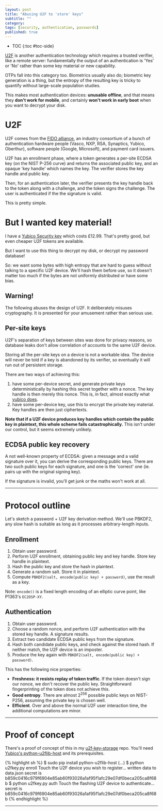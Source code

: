 ```yaml
---
layout: post
title: "Abusing U2F to 'store' keys"
subtitle: ""
category: 
tags: [security, authentication, passwords]
published: true
---
```


* TOC
{:toc #toc-side}

[U2F][u2f] is another authentication technology which requires a trusted verifier,
like a remote server: fundamentally the output of an authentication is 'Yes' or 'No'
rather than some key material or new capability.

OTPs fall into this category too. Biometrics usually also do; biometric key generation
is a thing, but the entropy of the resulting key is tricky to quantify without large-scale
population studies.

This makes most authentication devices: **unusable offline**, and that means
they **don't work for mobile**, and certainly **won't work in early boot**
when you want to decrypt your disk.

# U2F
U2F comes from the [FIDO alliance][fido], an industry consortium of a bunch of authentication
hardware people (Vasco, NXP, RSA, Synaptics, Yubico, Oberthur), software people (Google, Microsoft),
and payment card issuers.

U2F has an enrollment phase, where a token generates a per-site ECDSA key (on the NIST P-256 curve)
and returns the associated public key, and an opaque 'key handle' which names the key.
The verifier stores the key handle and public key.

Then, for an authentication later, the verifier presents the key handle back to the token along
with a challenge, and the token signs the challenge.  The user is authenticated if the the 
signature is valid.

This is pretty simple.

# But I wanted key material!
I have a [Yubico Security key][yubico] which costs £12.99.  That's pretty good,
but even cheaper U2F tokens are available.

But I want to use this thing to decrypt my disk, or decrypt my password database!

So: we want some bytes with high entropy that are hard to guess without talking to a
specific U2F device.  We'll hash them before use, so it doesn't matter too much if the
bytes are not uniformly distributed or have some bias.

## Warning!
The following abuses the design of U2F.  It deliberately misuses cryptography.
It is presented for your amusement rather than serious use.

## Per-site keys
U2F's separation of keys between sites was done for privacy reasons, so database leaks
don't allow correlation of accounts to the same U2F device.

Storing all the per-site keys on a device is not a workable idea.  The device will never
be told if a key is abandoned by its verifier, so eventually it will run out of
persistent storage.

There are two ways of achieving this:

1. have some per-device secret, and generate private keys deterministically by
   hashing this secret together with a nonce.  The key handle is then merely
   this nonce.  This is, in fact, almost exactly what [yubico does][yubicou2f].
2. have some per-device key, use this to encrypt the private key material.  Key handles
   are then just ciphertexts.

**Note that if a U2F device produces key handles which contain the public key in plaintext, this whole scheme
fails catastrophically.** This isn't under our control, but it seems extremely unlikely.

## ECDSA public key recovery
A not well-known property of ECDSA: given a message and a valid signature over it,
you can derive the corresponding public keys.  There are two such public keys for each
signature, and one is the 'correct' one (ie. pairs up with the original signing key).

If the signature is invalid, you'll get junk or the maths won't work at all.

-----

# Protocol outline

Let's sketch a password + U2F key derivation method.  We'll use PBKDF2, any
slow hash is suitable as long as it processes arbitrary-length inputs.

## Enrollment

1. Obtain user password.
2. Perform U2F enrollment, obtaining public key and key handle.  Store key handle in plaintext.
3. Hash the public key and store the hash in plaintext.
3. Generate a random salt.  Store it in plaintext.
4. Compute `PBKDF2(salt, encode(public key) + password)`, use the result as a key.

Note: `encode()` is a fixed length encoding of an elliptic curve point, like P1363's `EC2OSP-XY`.

## Authentication

1. Obtain user password.
2. Choose a random nonce, and perform U2F authentication with the stored key handle.  A signature results.
3. Extract two candidate ECDSA public keys from the signature.
4. Hash both candidate public keys, and check against the stored hash.  If neither match,
   the U2F device is an imposter.
5. Produce the key again with `PBKDF2(salt, encode(public key) + password)`.

This has the following nice properties:

* **Freshness: it resists replay of token traffic**.  If the token doesn't sign our nonce, we don't recover the public key.
  Straightforward fingerprinting of the token does not achieve this.
* **Good entropy**. There are almost 2<sup>256</sup> possible public keys on NIST-P256, assuming the private key is chosen well.
* **Efficient**. Over and above the normal U2F user interaction time, the additional computations are minor.

-----

# Proof of concept

There's a proof of concept of this in my [u2f-key-storage][u2f-secret-storage] repo.
You'll need [Yubico's python-u2flib-host][python-u2flib-host] and its prerequisites.

{% highlight sh %}
$ sudo pip install python-u2flib-host
(...)
$ python u2fkey.py enroll
Touch the U2F device you wish to register...
written data to data.json
secret is b859c0416c979f6904e85ab60f93026a1af95f1afc29e07df0beca205ca8f68b
$ python u2fkey.py auth
Touch the flashing U2F device to authenticate...
secret is b859c0416c979f6904e85ab60f93026a1af95f1afc29e07df0beca205ca8f68b
{% endhighlight %}
  
-----

[u2f]: https://fidoalliance.org/specifications/overview/
[fido]: https://fidoalliance.org
[yubico]: https://www.yubico.com/applications/fido/
[yubicou2f]: https://developers.yubico.com/U2F/Protocol_details/Key_generation.html
[lastpass]: https://lastpass.com/yubico/
[u2f-secret-storage]: https://github.com/ctz/u2f-secret-storage
[python-u2flib-host]: https://github.com/Yubico/python-u2flib-host